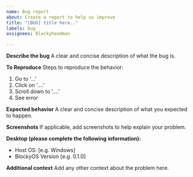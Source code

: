 ```yaml
---
name: Bug report
about: Create a report to help us improve
title: "[BUG] title here.."
labels: bug
assignees: Blockyheadman

---
```


**Describe the bug**
A clear and concise description of what the bug is.

**To Reproduce**
Steps to reproduce the behavior:
1. Go to '...'
2. Click on '....'
3. Scroll down to '....'
4. See error

**Expected behavior**
A clear and concise description of what you expected to happen.

**Screenshots**
If applicable, add screenshots to help explain your problem.

**Desktop (please complete the following information):**
 - Host OS: [e.g. Windows]
 - BlockyOS Version [e.g. 0.1.0]

**Additional context**
Add any other context about the problem here.
